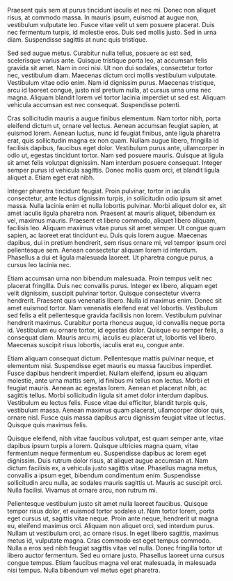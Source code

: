 Praesent quis sem at purus tincidunt iaculis et nec mi. Donec non aliquet risus, at commodo massa. In mauris ipsum, euismod at augue non, vestibulum vulputate leo. Fusce vitae velit ut sem posuere placerat. Duis nec fermentum turpis, id molestie eros. Duis sed mollis justo. Sed in urna diam. Suspendisse sagittis at nunc quis tristique.

Sed sed augue metus. Curabitur nulla tellus, posuere ac est sed, scelerisque varius ante. Quisque tristique porta leo, at accumsan felis gravida sit amet. Nam in orci nisi. Ut non dui sodales, consectetur tortor nec, vestibulum diam. Maecenas dictum orci mollis vestibulum vulputate. Vestibulum vitae odio enim. Nam id dignissim purus. Maecenas tristique, arcu id laoreet congue, justo nisl pretium nulla, at cursus urna urna nec magna. Aliquam blandit lorem vel tortor lacinia imperdiet ut sed est. Aliquam vehicula accumsan est nec consequat. Suspendisse potenti.

Cras sollicitudin mauris a augue finibus elementum. Nam tortor nibh, porta eleifend dictum ut, ornare vel lectus. Aenean accumsan feugiat sapien, at euismod lorem. Aenean luctus, nunc id feugiat finibus, ante ligula pharetra erat, quis sollicitudin magna ex non quam. Nullam augue libero, fringilla id facilisis dapibus, faucibus eget dolor. Vestibulum purus ante, ullamcorper in odio ut, egestas tincidunt tortor. Nam sed posuere mauris. Quisque at ligula sit amet felis volutpat dignissim. Nam interdum posuere consequat. Integer semper purus id vehicula sagittis. Donec mollis quam orci, et blandit ligula aliquet a. Etiam eget erat nibh.

Integer pharetra tincidunt feugiat. Proin pulvinar, tortor in iaculis consectetur, ante lectus dignissim turpis, in sollicitudin odio ipsum sit amet massa. Nulla lacinia enim et nulla lobortis pulvinar. Morbi aliquet dolor ex, sit amet iaculis ligula pharetra non. Praesent at mauris aliquet, bibendum ex vel, maximus mauris. Praesent et libero commodo, aliquet libero aliquam, facilisis leo. Aliquam maximus vitae purus sit amet semper. Ut congue quam sapien, ac laoreet erat tincidunt eu. Duis quis lorem augue. Maecenas dapibus, dui in pretium hendrerit, sem risus ornare mi, vel tempor ipsum orci pellentesque sem. Aenean consectetur aliquam lorem id interdum. Phasellus a dui et ligula malesuada laoreet. Ut pharetra congue purus, a cursus leo lacinia nec.

Etiam accumsan urna non bibendum malesuada. Proin tempus velit nec placerat fringilla. Duis nec convallis purus. Integer ex libero, aliquam eget velit dignissim, suscipit pulvinar tortor. Quisque consectetur viverra hendrerit. Praesent quis venenatis libero. Nulla id maximus enim. Donec sit amet euismod tortor. Nam venenatis eleifend erat vel lobortis. Vestibulum sed felis a elit pellentesque gravida facilisis non lorem. Vestibulum pulvinar hendrerit maximus. Curabitur porta rhoncus augue, id convallis neque porta id. Vestibulum eu ornare tortor, id egestas dolor. Quisque eu semper felis, a consequat diam. Mauris arcu mi, iaculis eu placerat ut, lobortis vel libero. Maecenas suscipit risus lobortis, iaculis erat eu, congue ante.

Etiam aliquam consequat dictum. Pellentesque mattis pulvinar neque, et elementum nisi. Suspendisse eget mauris eu massa faucibus imperdiet. Fusce dapibus hendrerit imperdiet. Nullam eleifend, ipsum eu aliquam molestie, ante urna mattis sem, id finibus mi tellus non lectus. Morbi et feugiat mauris. Aenean ac egestas lorem. Aenean et placerat nibh, ac sagittis tellus. Morbi sollicitudin ligula sit amet dolor interdum dapibus. Vestibulum eu lectus felis. Fusce vitae dui efficitur, blandit turpis quis, vestibulum massa. Aenean maximus quam placerat, ullamcorper dolor quis, ornare nisl. Fusce quis massa dapibus arcu dignissim feugiat vitae ut lectus. Quisque quis maximus felis.

Quisque eleifend, nibh vitae faucibus volutpat, est quam semper ante, vitae dapibus ipsum turpis a lorem. Quisque ultricies magna quam, vitae fermentum neque fermentum eu. Suspendisse dapibus ac lorem eget dignissim. Duis rutrum dolor risus, at aliquet augue accumsan at. Nam dictum facilisis ex, a vehicula justo sagittis vitae. Phasellus magna metus, convallis a ipsum eget, bibendum condimentum enim. Suspendisse sollicitudin arcu nulla, ac sodales mauris sagittis ut. Mauris ac suscipit orci. Nulla facilisi. Vivamus at ornare arcu, non rutrum mi.

Pellentesque vestibulum justo sit amet nulla laoreet faucibus. Quisque tempor risus dolor, et euismod tortor sodales ut. Nam tortor lorem, porta eget cursus ut, sagittis vitae neque. Proin ante neque, hendrerit ut magna eu, eleifend maximus orci. Aliquam non aliquet orci, sed interdum purus. Nullam ut vestibulum orci, ac ornare risus. In eget libero sagittis, maximus metus id, vulputate magna. Cras commodo est eget tempus commodo. Nulla a eros sed nibh feugiat sagittis vitae vel nulla. Donec fringilla tortor ut libero auctor fermentum. Sed eu ornare justo. Phasellus laoreet urna cursus congue tempus. Etiam faucibus magna vel erat malesuada, in malesuada nisi tempus. Nulla bibendum vel metus eget pharetra.
